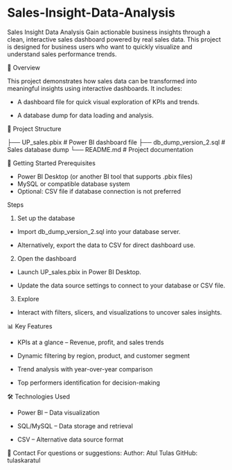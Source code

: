 # Sales-Insight-Data-Analysis

Sales Insight Data Analysis
Gain actionable business insights through a clean, interactive sales dashboard powered by real sales data. This project is designed for business users who want to quickly visualize and understand sales performance trends.

📌 Overview

This project demonstrates how sales data can be transformed into meaningful insights using interactive dashboards.
It includes:

* A dashboard file for quick visual exploration of KPIs and trends.

* A database dump for data loading and analysis.

📂 Project Structure

├── UP_sales.pbix           # Power BI dashboard file
├── db_dump_version_2.sql   # Sales database dump
└── README.md               # Project documentation


🚀 Getting Started
Prerequisites

* Power BI Desktop (or another BI tool that supports .pbix files)
* MySQL or compatible database system
* Optional: CSV file if database connection is not preferred

Steps

1. Set up the database

* Import db_dump_version_2.sql into your database server.

* Alternatively, export the data to CSV for direct dashboard use.

2. Open the dashboard

* Launch UP_sales.pbix in Power BI Desktop.

* Update the data source settings to connect to your database or CSV file.

3. Explore

* Interact with filters, slicers, and visualizations to uncover sales insights.

📊 Key Features

* KPIs at a glance – Revenue, profit, and sales trends

* Dynamic filtering by region, product, and customer segment

* Trend analysis with year-over-year comparison

* Top performers identification for decision-making

🛠️ Technologies Used

* Power BI – Data visualization

* SQL/MySQL – Data storage and retrieval

* CSV – Alternative data source format

📧 Contact
For questions or suggestions:
Author: Atul Tulas
GitHub: tulaskaratul
